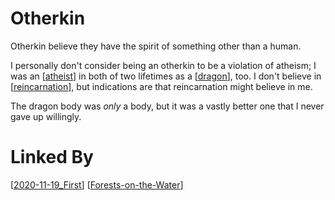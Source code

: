 # Otherkin

Otherkin believe they have the spirit of something other than a human.

I personally don't consider being an otherkin to be a violation of atheism; I was an [[atheist]] in both of two lifetimes as a [[dragon]], too.  I don't believe in [[reincarnation]], but indications are that reincarnation might believe in me.

The dragon body was *only* a body, but it was a vastly better one that I never gave up willingly.

# Linked By
[[2020-11-19_First]]
[[Forests-on-the-Water]]

[//begin]: # "Autogenerated link references for markdown compatibility"
[atheist]: atheist "Atheist"
[dragon]: dragon "Dragon"
[reincarnation]: reincarnation "Reincarnation"
[2020-11-19_First]: 2020-11-19_First "2020-11-19_First"
[Forests-on-the-Water]: Forests-on-the-Water "Forests-on-the-Water"
[//end]: # "Autogenerated link references"
